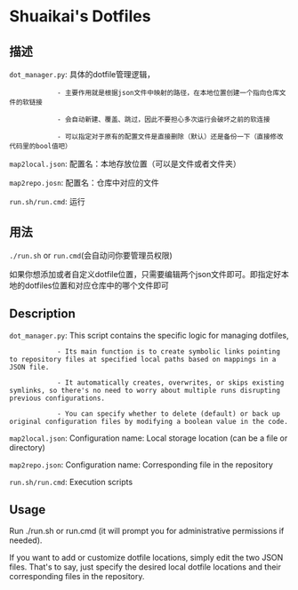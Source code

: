 # Shuaikai's Dotfiles

## 描述

`dot_manager.py`: 具体的dotfile管理逻辑，

                - 主要作用就是根据json文件中映射的路径，在本地位置创建一个指向仓库文件的软链接

                - 会自动新建、覆盖、跳过，因此不要担心多次运行会破坏之前的软连接

                - 可以指定对于原有的配置文件是直接删除（默认）还是备份一下（直接修改代码里的bool值吧）

`map2local.json`: 配置名：本地存放位置（可以是文件或者文件夹）

`map2repo.josn`:  配置名：仓库中对应的文件

`run.sh/run.cmd`: 运行

## 用法

`./run.sh` or `run.cmd`(会自动问你要管理员权限)

如果你想添加或者自定义dotfile位置，只需要编辑两个json文件即可。即指定好本地的dotfiles位置和对应仓库中的哪个文件即可

## Description

`dot_manager.py`: This script contains the specific logic for managing dotfiles,

                - Its main function is to create symbolic links pointing to repository files at specified local paths based on mappings in a JSON file.

                - It automatically creates, overwrites, or skips existing symlinks, so there's no need to worry about multiple runs disrupting previous configurations.

                - You can specify whether to delete (default) or back up original configuration files by modifying a boolean value in the code.

`map2local.json`: Configuration name: Local storage location (can be a file or directory)

`map2repo.json`: Configuration name: Corresponding file in the repository

`run.sh/run.cmd`: Execution scripts

## Usage

Run ./run.sh or run.cmd (it will prompt you for administrative permissions if needed).

If you want to add or customize dotfile locations, simply edit the two JSON files. That's to say, just specify the desired local dotfile locations and their corresponding files in the repository.
